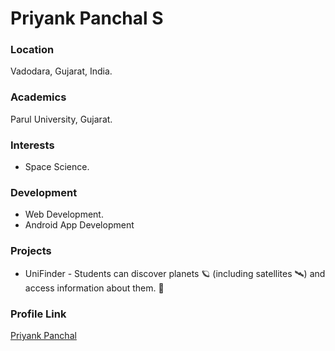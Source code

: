 # Priyank Panchal S

### Location

Vadodara, Gujarat, India.

### Academics

Parul University, Gujarat.

### Interests

- Space Science.

### Development

- Web Development.
- Android App Development

### Projects

- UniFinder - Students can discover planets 🪐 (including satellites 🛰) and access information about them. 🚀

### Profile Link

[Priyank Panchal](https://github.com/Priyank911)
